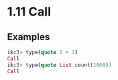 # 1.11 Call

## Examples

```elixir
ikc3> type(quote 1 + 1)
Call
ikc3> type(quote List.count(1000))
Call
```
